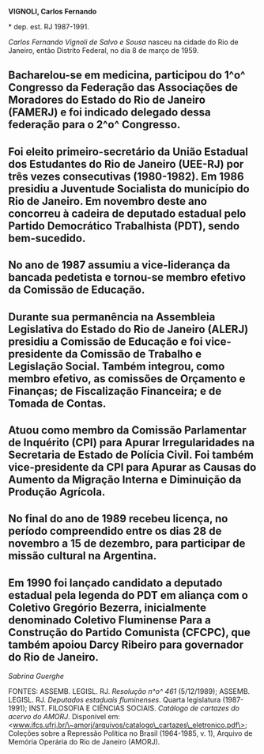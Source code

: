 **VIGNOLI, Carlos Fernando**

\* dep. est. RJ 1987-1991.

*Carlos Fernando Vignoli de Salvo e Sousa* nasceu na cidade do Rio de
Janeiro, então Distrito Federal, no dia 8 de março de 1959.

Bacharelou-se em medicina, participou do 1^o^ Congresso da Federação das Associações de Moradores do Estado do Rio de Janeiro (FAMERJ) e foi indicado delegado dessa federação para o 2^o^ Congresso.
-----------------------------------------------------------------------------------------------------------------------------------------------------------------------------------------------------

Foi eleito primeiro-secretário da União Estadual dos Estudantes do Rio de Janeiro (UEE-RJ) por três vezes consecutivas (1980-1982). Em 1986 presidiu a Juventude Socialista do município do Rio de Janeiro. Em novembro deste ano concorreu à cadeira de deputado estadual pelo Partido Democrático Trabalhista (PDT), sendo bem-sucedido.
------------------------------------------------------------------------------------------------------------------------------------------------------------------------------------------------------------------------------------------------------------------------------------------------------------------------------------------

No ano de 1987 assumiu a vice-liderança da bancada pedetista e tornou-se membro efetivo da Comissão de Educação.
----------------------------------------------------------------------------------------------------------------

Durante sua permanência na Assembleia Legislativa do Estado do Rio de Janeiro (ALERJ) presidiu a Comissão de Educação e foi vice-presidente da Comissão de Trabalho e Legislação Social. Também integrou, como membro efetivo, as comissões de Orçamento e Finanças; de Fiscalização Financeira; e de Tomada de Contas.
-----------------------------------------------------------------------------------------------------------------------------------------------------------------------------------------------------------------------------------------------------------------------------------------------------------------------

Atuou como membro da Comissão Parlamentar de Inquérito (CPI) para Apurar Irregularidades na Secretaria de Estado de Polícia Civil. Foi também vice-presidente da CPI para Apurar as Causas do Aumento da Migração Interna e Diminuição da Produção Agrícola.
------------------------------------------------------------------------------------------------------------------------------------------------------------------------------------------------------------------------------------------------------------

No final do ano de 1989 recebeu licença, no período compreendido entre os dias 28 de novembro a 15 de dezembro, para participar de missão cultural na Argentina.
----------------------------------------------------------------------------------------------------------------------------------------------------------------

Em 1990 foi lançado candidato a deputado estadual pela legenda do PDT em aliança com o Coletivo Gregório Bezerra, inicialmente denominado Coletivo Fluminense Para a Construção do Partido Comunista (CFCPC), que também apoiou Darcy Ribeiro para governador do Rio de Janeiro.
--------------------------------------------------------------------------------------------------------------------------------------------------------------------------------------------------------------------------------------------------------------------------------

*Sabrina Guerghe*

FONTES: ASSEMB. LEGISL. RJ. *Resolução* *n^o^ 461* (5/12/1989); ASSEMB.
LEGISL. RJ. *Deputados estaduais fluminenses*. Quarta legislatura
(1987-1991); INST. FILOSOFIA E CIÊNCIAS SOCIAIS. *Catálogo de cartazes
do acervo do AMORJ*. Disponível em:
\<www.ifcs.ufrj.br/\~amorj/arquivos/catalogo\_cartazes\_eletronico.pdf\>;
Coleções sobre a Repressão Política no Brasil (1964-1985, v. 1), Arquivo
de Memória Operária do Rio de Janeiro (AMORJ).
